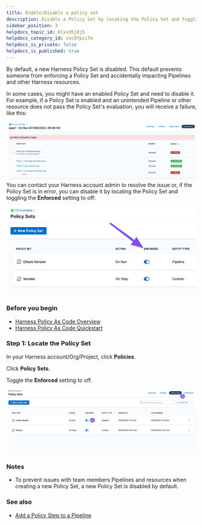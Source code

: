 ```yaml
---
title: Enable/Disable a policy set
description: Disable a Policy Set by locating the Policy Set and toggling the Enforced setting to off.
sidebar_position: 3
helpdocs_topic_id: 6lxxd5j8j5
helpdocs_category_id: zoc8fpiifm
helpdocs_is_private: false
helpdocs_is_published: true
---
```


By default, a new Harness Policy Set is disabled. This default prevents someone from enforcing a Policy Set and accidentally impacting Pipelines and other Harness resources.

In some cases, you might have an enabled Policy Set and need to disable it. For example, if a Policy Set is enabled and an unintended Pipeline or other resource does not pass the Policy Set's evaluation, you will receive a failure, like this:

![](../../governance/policy-as-code/static/disable-a-policy-set-53.png)
You can contact your Harness account admin to resolve the issue or, if the Policy Set is in error, you can disable it by locating the Policy Set and toggling the **Enforced** setting to off:

![](../../governance/policy-as-code/static/disable-a-policy-set-54.png)
### Before you begin

* [Harness Policy As Code Overview](/docs/platform/governance/policy-as-code/harness-governance-overview)
* [Harness Policy As Code Quickstart](/docs/platform/governance/policy-as-code/harness-governance-quickstart)

### Step 1: Locate the Policy Set

In your Harness account/Org/Project, click **Policies**.

Click **Policy Sets**.

Toggle the **Enforced** setting to off.

![](../../governance/policy-as-code/static/disable-a-policy-set-55.png)

### Notes

* To prevent issues with team members Pipelines and resources when creating a new Policy Set, a new Policy Set is disabled by default.

### See also

* [Add a Policy Step to a Pipeline](/docs/platform/governance/policy-as-code/add-a-governance-policy-step-to-a-pipeline)


